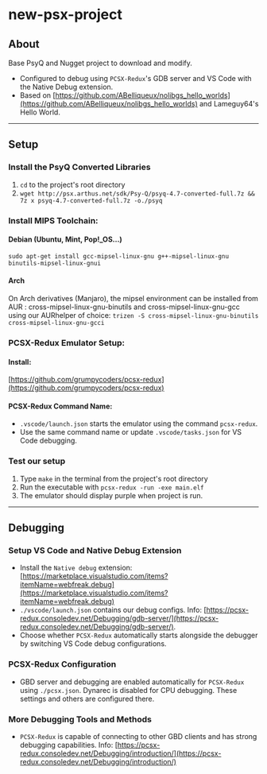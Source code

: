 # new-psx-project
## About
Base PsyQ and Nugget project to download and modify.
- Configured to debug using ```PCSX-Redux```'s GDB server and VS Code with the Native Debug extension.
- Based on [https://github.com/ABelliqueux/nolibgs_hello_worlds](https://github.com/ABelliqueux/nolibgs_hello_worlds) and Lameguy64's Hello World.

---

## Setup
### Install the PsyQ Converted Libraries
1. ```cd``` to the project's root directory
2. ```wget http://psx.arthus.net/sdk/Psy-Q/psyq-4.7-converted-full.7z && 7z x psyq-4.7-converted-full.7z -o./psyq```
### Install MIPS Toolchain:
#### Debian (Ubuntu, Mint, Pop!\_OS...)
```sudo apt-get install gcc-mipsel-linux-gnu g++-mipsel-linux-gnu binutils-mipsel-linux-gnui```
#### Arch
On Arch derivatives (Manjaro), the mipsel environment can be installed from AUR : cross-mipsel-linux-gnu-binutils and cross-mipsel-linux-gnu-gcc using our AURhelper of choice:
```trizen -S cross-mipsel-linux-gnu-binutils cross-mipsel-linux-gnu-gcci```
### PCSX-Redux Emulator Setup:
#### Install:
[https://github.com/grumpycoders/pcsx-redux](https://github.com/grumpycoders/pcsx-redux)
#### PCSX-Redux Command Name:
- ```.vscode/launch.json``` starts the emulator using the command ```pcsx-redux```.
- Use the same command name or update ```.vscode/tasks.json``` for VS Code debugging.
### Test our setup
1. Type ```make``` in the terminal from the project's root directory
2. Run the executable with ```pcsx-redux -run -exe main.elf``` 
3. The emulator should display purple when project is run.
---

## Debugging
### Setup VS Code and Native Debug Extension
- Install the ```Native debug``` extension: [https://marketplace.visualstudio.com/items?itemName=webfreak.debug](https://marketplace.visualstudio.com/items?itemName=webfreak.debug)
- ```./vscode/launch.json``` contains our debug configs. Info: [https://pcsx-redux.consoledev.net/Debugging/gdb-server/](https://pcsx-redux.consoledev.net/Debugging/gdb-server/).
- Choose whether ```PCSX-Redux``` automatically starts alongside the debugger by switching VS Code debug configurations.
### PCSX-Redux Configuration
- GBD server and debugging are enabled automatically for ```PCSX-Redux``` using ```./pcsx.json```. Dynarec is disabled for CPU debugging. These settings and others are configured there.
### More Debugging Tools and Methods
- ```PCSX-Redux``` is capable of connecting to other GBD clients and has strong debugging capabilities. Info: [https://pcsx-redux.consoledev.net/Debugging/introduction/](https://pcsx-redux.consoledev.net/Debugging/introduction/)

